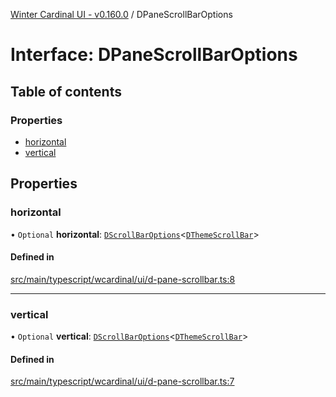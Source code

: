 [Winter Cardinal UI - v0.160.0](../index.md) / DPaneScrollBarOptions

# Interface: DPaneScrollBarOptions

## Table of contents

### Properties

- [horizontal](DPaneScrollBarOptions.md#horizontal)
- [vertical](DPaneScrollBarOptions.md#vertical)

## Properties

### horizontal

• `Optional` **horizontal**: [`DScrollBarOptions`](DScrollBarOptions.md)<[`DThemeScrollBar`](DThemeScrollBar.md)\>

#### Defined in

[src/main/typescript/wcardinal/ui/d-pane-scrollbar.ts:8](https://github.com/winter-cardinal/winter-cardinal-ui/blob/v0.160.0/src/main/typescript/wcardinal/ui/d-pane-scrollbar.ts#L8)

___

### vertical

• `Optional` **vertical**: [`DScrollBarOptions`](DScrollBarOptions.md)<[`DThemeScrollBar`](DThemeScrollBar.md)\>

#### Defined in

[src/main/typescript/wcardinal/ui/d-pane-scrollbar.ts:7](https://github.com/winter-cardinal/winter-cardinal-ui/blob/v0.160.0/src/main/typescript/wcardinal/ui/d-pane-scrollbar.ts#L7)
